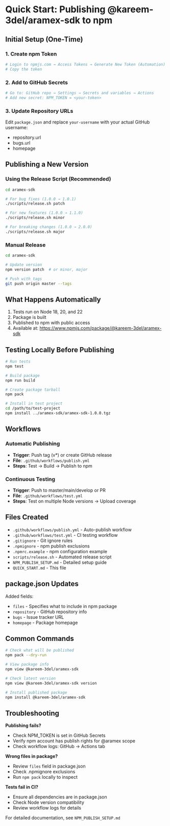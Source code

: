 # Quick Start: Publishing @kareem-3del/aramex-sdk to npm

## Initial Setup (One-Time)

### 1. Create npm Token
```bash
# Login to npmjs.com → Access Tokens → Generate New Token (Automation)
# Copy the token
```

### 2. Add to GitHub Secrets
```bash
# Go to: GitHub repo → Settings → Secrets and variables → Actions
# Add new secret: NPM_TOKEN = <your-token>
```

### 3. Update Repository URLs
Edit `package.json` and replace `your-username` with your actual GitHub username:
- repository.url
- bugs.url
- homepage

## Publishing a New Version

### Using the Release Script (Recommended)
```bash
cd aramex-sdk

# For bug fixes (1.0.0 → 1.0.1)
./scripts/release.sh patch

# For new features (1.0.0 → 1.1.0)
./scripts/release.sh minor

# For breaking changes (1.0.0 → 2.0.0)
./scripts/release.sh major
```

### Manual Release
```bash
cd aramex-sdk

# Update version
npm version patch  # or minor, major

# Push with tags
git push origin master --tags
```

## What Happens Automatically

1. Tests run on Node 18, 20, and 22
2. Package is built
3. Published to npm with public access
4. Available at: https://www.npmjs.com/package/@kareem-3del/aramex-sdk

## Testing Locally Before Publishing

```bash
# Run tests
npm test

# Build package
npm run build

# Create package tarball
npm pack

# Install in test project
cd /path/to/test-project
npm install ../aramex-sdk/aramex-sdk-1.0.0.tgz
```

## Workflows

### Automatic Publishing
- **Trigger**: Push tag (v*) or create GitHub release
- **File**: `.github/workflows/publish.yml`
- **Steps**: Test → Build → Publish to npm

### Continuous Testing
- **Trigger**: Push to master/main/develop or PR
- **File**: `.github/workflows/test.yml`
- **Steps**: Test on multiple Node versions → Upload coverage

## Files Created

- `.github/workflows/publish.yml` - Auto-publish workflow
- `.github/workflows/test.yml` - CI testing workflow
- `.gitignore` - Git ignore rules
- `.npmignore` - npm publish exclusions
- `.npmrc.example` - npm configuration example
- `scripts/release.sh` - Automated release script
- `NPM_PUBLISH_SETUP.md` - Detailed setup guide
- `QUICK_START.md` - This file

## package.json Updates

Added fields:
- `files` - Specifies what to include in npm package
- `repository` - GitHub repository info
- `bugs` - Issue tracker URL
- `homepage` - Package homepage

## Common Commands

```bash
# Check what will be published
npm pack --dry-run

# View package info
npm view @kareem-3del/aramex-sdk

# Check latest version
npm view @kareem-3del/aramex-sdk version

# Install published package
npm install @kareem-3del/aramex-sdk
```

## Troubleshooting

**Publishing fails?**
- Check NPM_TOKEN is set in GitHub Secrets
- Verify npm account has publish rights for @aramex scope
- Check workflow logs: GitHub → Actions tab

**Wrong files in package?**
- Review `files` field in package.json
- Check .npmignore exclusions
- Run `npm pack` locally to inspect

**Tests fail in CI?**
- Ensure all dependencies are in package.json
- Check Node version compatibility
- Review workflow logs for details

For detailed documentation, see `NPM_PUBLISH_SETUP.md`
